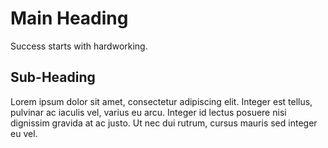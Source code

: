 # Main Heading
Success starts with hardworking.
## Sub-Heading
Lorem ipsum dolor sit amet, consectetur adipiscing elit. Integer est tellus, pulvinar ac iaculis vel,
varius eu arcu. Integer id lectus posuere nisi dignissim gravida at ac justo.
Ut nec dui rutrum, cursus mauris sed integer eu vel.
